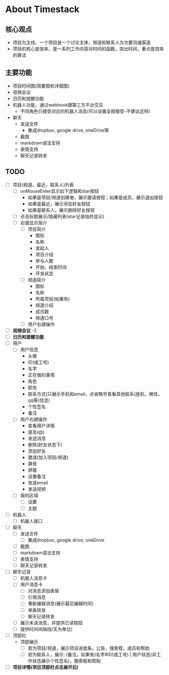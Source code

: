 # About Timestack

## 核心观点

+ 项目为主线，一个项目是一个讨论主体，频道和联系人为次要沟通渠道
+ 项目的核心是效率，是一系列工作内容对时间的函数，突出时间，重点是效率的算法

## 主要功能

+ 项目时间图(简要图和详细图)
+ 视频会议
+ 日历和提醒功能
+ 机器人功能，通过webhook跟第三方平台交互
  + 不同角色只接受对应的机器人消息(可以设置全部接受-不建议这样)
+ 聊天
  + 发送文件
    + 集成dropbox, google drive, oneDrive等
  + 截图
  + markdown语法支持
  + 表情支持
  + 聊天记录转发

## TODO

- [ ] 项目(频道，最近，联系人)列表
  - [ ] onMouseEnter显示如下逻辑和star按钮
    + 如果是项目/频道创建者，展示邀请按钮；如果是成员，展示退出按钮
    + 如果是最近，展示添加好友按钮
    + 如果是联系人，展示删除好友按钮
  - [ ] 点击标题展示/隐藏列表(star记录始终显示)
  - [ ] 右键显示简介
    - [ ] 项目简介
      + 图标
      + 名称
      + 发起人
      + 项目介绍
      + 参与人数
      + 开始，结束时间
      + 开发状态
    - [ ] 频道简介
      + 图标
      + 名称
      + 所属项目(如果有)
      + 频道介绍
      + 成员数
      + 频道口号
    - [ ] 用户右键操作
- [ ] **视频会议** -2
- [ ] **日历和提醒功能**
- [ ] 用户
  - [ ] 用户信息
    + 头像
    + ID(或工号)
    + 名字
    + 正在做的事情
    + 角色
    + 职务
    + 联系方式(只展示手机和email，点省略号查看其他联系(座机，微信，qq等)信息)
    + 个性签名
    + 备注
  - [ ] 用户右键操作
    + 查看用户详情
    + 提及(@)
    + 发送消息
    + 删除(好友状态下)
    + 添加好友
    + 邀请(加入项目/频道)
    + 静音
    + 屏蔽
    + 设置备注
    + 发送email
    + 发送视频
  - [ ] 我的区域
    - [ ] 设置
    - [ ] 主题
- [ ] 机器人
  - [ ] 机器人接口
- [ ] 聊天
  - [ ] 发送文件
    - [ ] 集成dropbox, google drive, oneDrive
  - [ ] 截图
  - [ ] markdown语法支持
  - [ ] 表情支持
  - [ ] 聊天记录转发
- [ ] 聊天记录
  - [ ] 机器人消息卡
  - [ ] 用户消息卡
    - [ ] 对消息添加表情
    - [ ] 引用消息
    - [ ] 重新编辑消息(展示最后编辑时间)
    - [ ] 单条转发
    - [ ] 聊天记录转发
  - [ ] 展示未读消息，并提供已读按钮
  - [ ] 提供时间间隔线(天为单位)
- [ ] 顶部栏
  + 顶部展示
    - [ ] 若为项目/频道，展示项目进度条，公告，搜索框，成员和帮助
    - [ ] 若为联系人，展示: (备注，如果有)名字#ID(或工号) | 用户状态(非工作状态展示个性签名)，搜索框和帮助
- [ ] **项目详情(项目顶部栏点击展开后)**
